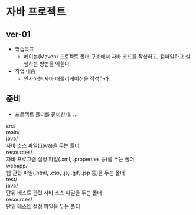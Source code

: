 # 자바 프로젝트

## ver-01
- 학습목표
  - 메이븐(Maven) 프로젝트 폴더 구조에서 자바 코드를 작성하고, 컴파일하고 실행하는
  방법을 익힌다.
- 작업 내용
  - 인사하는 자바 애플리케이션을 작성하라

## 준비
- 프로젝트 폴더를 준비한다.
...

src/  
  main/  
    java/  
      자바 소스 파일(.java)을 두는 폴더  
    resources/  
      자바 프로그램 설정 파일(.xml, .properties 등)을 두는 폴더  
    webapp/  
      웹 관련 파일(.html, .css, .js, .gif, .jsp 등)을 두는 폴더  
  test/  
    java/  
      단위 테스트 관련 자바 소스 파일을 두는 폴더  
    resources/  
      단위 테스트 설정 파일을 두는 폴더  
